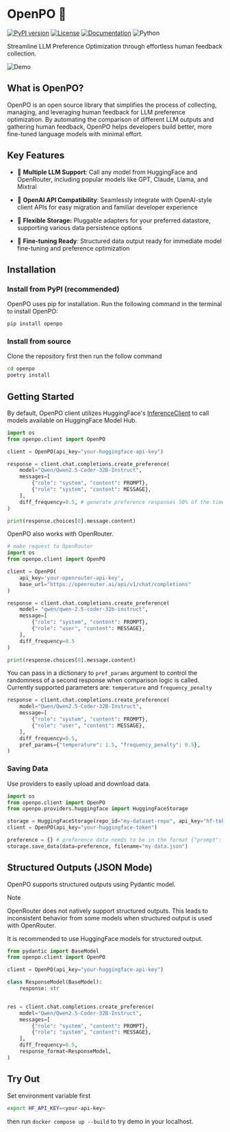 # OpenPO 🐼
[![PyPI version](https://img.shields.io/pypi/v/openpo.svg)](https://pypi.org/project/openpo/)
[![License](https://img.shields.io/badge/License-Apache%202.0-blue.svg)](https://opensource.org/licenses/Apache-2.0)
[![Documentation](https://img.shields.io/badge/docs-docs.openpo.dev-blue)](https://docs.openpo.dev)
![Python](https://img.shields.io/badge/python->=3.10.1-blue.svg)


Streamline LLM Preference Optimization through effortless human feedback collection.

![Demo](./demo/demo.gif)


## What is OpenPO?
OpenPO is an open source library that simplifies the process of collecting, managing, and leveraging human feedback for LLM preference optimization. By automating the comparison of different LLM outputs and gathering human feedback, OpenPO helps developers build better, more fine-tuned language models with minimal effort.

## Key Features

- 🔌 **Multiple LLM Support**: Call any model from HuggingFace and OpenRouter, including popular models like GPT, Claude, Llama, and Mixtral

- 🤝 **OpenAI API Compatibility**: Seamlessly integrate with OpenAI-style client APIs for easy migration and familiar developer experience

- 💾 **Flexible Storage:** Pluggable adapters for your preferred datastore, supporting various data persistence options

- 🎯 **Fine-tuning Ready**: Structured data output ready for immediate model fine-tuning and preference optimization

## Installation
### Install from PyPI (recommended)
OpenPO uses pip for installation. Run the following command in the terminal to install OpenPO:

```bash
pip install openpo
```

### Install from source
Clone the repository first then run the follow command
```bash
cd openpo
poetry install
```

## Getting Started
By default, OpenPO client utilizes HuggingFace's [InferenceClient](https://huggingface.co/docs/huggingface_hub/en/package_reference/inference_client) to call models available on HuggingFace Model Hub.

```python
import os
from openpo.client import OpenPO

client = OpenPO(api_key="your-huggingface-api-key")

response = client.chat.completions.create_preference(
    model="Qwen/Qwen2.5-Coder-32B-Instruct",
    messages=[
        {"role": "system", "content": PROMPT},
        {"role": "system", "content": MESSAGE},
    ],
    diff_frequency=0.5, # generate preference responses 50% of the time
)

print(response.choices[0].message.content)
```

OpenPO also works with OpenRouter.

```python
# make request to OpenRouter
import os
from openpo.client import OpenPO

client = OpenPO(
    api_key='your-openrouter-api-key',
    base_url="https://openrouter.ai/api/v1/chat/completions"
)

response = client.chat.completions.create_preference(
    model= "qwen/qwen-2.5-coder-32b-instruct",
    message=[
        {"role": "system", "content": PROMPT},
        {"role": "user", "content": MESSAGE},
    ],
    diff_frequency=0.5
)

print(response.choices[0].message.content)
```

You can pass in a dictionary to `pref_params` argument to control the randomness of a second response when comparison logic is called. Currently supported parameters are: `temperature` and `frequency_penalty`

```python
response = client.chat.completions.create_preference(
    model="Qwen/Qwen2.5-Coder-32B-Instruct",
    message=[
        {"role": "system", "content": PROMPT},
        {"role": "user", "content": MESSAGE},
    ],
    diff_frequency=0.5,
    pref_params={"temperature": 1.5, "frequency_penalty": 0.5},
)
```

### Saving Data
Use providers to easily upload and download data.

```python
import os
from openpo.client import OpenPO
from openpo.providers.huggingface import HuggingFaceStorage

storage = HuggingFaceStorage(repo_id="my-dataset-repo", api_key="hf-token")
client = OpenPO(api_key="your-huggingface-token")

preference = {} # preference data needs to be in the format {"prompt": ..., "preferred": ..., "rejected": ...} for finetuning
storage.save_data(data=preference, filename="my-data.json")
```

## Structured Outputs (JSON Mode)
OpenPO supports structured outputs using Pydantic model.

> [!NOTE]
> OpenRouter does not natively support structured outputs. This leads to inconsistent behavior from some models when structured output is used with OpenRouter.
>
> It is recommended to use HuggingFace models for structured output.


```python
from pydantic import BaseModel
from openpo.client import OpenPO

client = OpenPO(api_key="your-huggingface-api-key")

class ResponseModel(BaseModel):
    response: str


res = client.chat.completions.create_preference(
    model="Qwen/Qwen2.5-Coder-32B-Instruct",
    messages=[
        {"role": "system", "content": PROMPT},
        {"role": "system", "content": MESSAGE},
    ],
    diff_frequency=0.5,
    response_format=ResponseModel,
)
```

## Try Out
Set environment variable first
```bash
export HF_API_KEY=<your-api-key>
```

then run `docker compose up --build` to try demo in your localhost.
